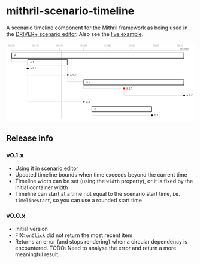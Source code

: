 # mithril-scenario-timeline

A scenario timeline component for the Mithril framework as being used in the [DRIVER+ scenario editor](https://github.com/DRIVER-EU/scenario-editor). Also see the [live example](https://erikvullings.github.io/mithril-scenario-timeline).

![screenshot](img/mithril-scenario-timeline.png)

## Release info

### v0.1.x

- Using it in [scenario editor](https://github.com/driver-eu/scenario-editor)
- Updated timeline bounds when time exceeds beyond the current time
- Timeline width can be set (using the `width` property), or it is fixed by the initial container width
- Timeline can start at a time not equal to the scenario start time, i.e. `timelineStart`, so you can use a rounded start time

### v0.0.x

- Initial version
- FIX: `onClick` did not return the most recent item
- Returns an error (and stops rendering) when a circular dependency is encountered.
  TODO: Need to analyse the error and return a more meaningful result.
